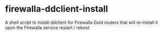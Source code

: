 # firewalla-ddclient-install
A shell script to install ddclient for Firewalla Gold routers that will re-install it upon the Firewalla service restart / reboot

